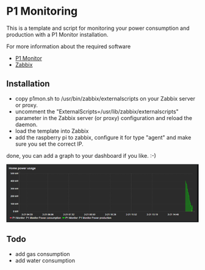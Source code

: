 # P1 Monitoring

This is a template and script for monitoring your power consumption and production with a P1 Monitor installation.

For more information about the required software
- [P1 Monitor](https://www.ztatz.nl/)
- [Zabbix](https://www.zabbix.com/)

## Installation

- copy p1mon.sh to /usr/bin/zabbix/externalscripts on your Zabbix server or proxy.
- uncomment the "ExternalScripts=/usr/lib/zabbix/externalscripts" parameter in the Zabbix server (or proxy) configuration and reload the daemon.
- load the template into Zabbix
- add the raspberry pi to zabbix, configure it for type "agent" and make sure you set the correct IP.

done, you can add a graph to your dashboard if you like. :-)

![screenshot](./screenshot.png "Screenshot")



## Todo
- add gas consumption
- add water consumption
